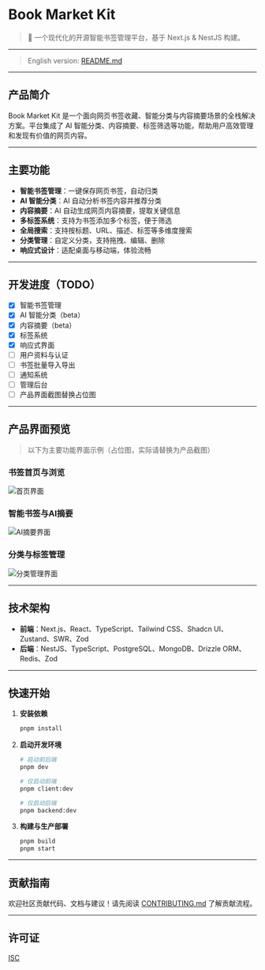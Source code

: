 # Book Market Kit

> 🚀 一个现代化的开源智能书签管理平台，基于 Next.js & NestJS 构建。

---

> English version: [README.md](./README.md)

---

## 产品简介

Book Market Kit 是一个面向网页书签收藏、智能分类与内容摘要场景的全栈解决方案。平台集成了 AI 智能分类、内容摘要、标签筛选等功能，帮助用户高效管理和发现有价值的网页内容。

---

## 主要功能

- **智能书签管理**：一键保存网页书签，自动归类
- **AI 智能分类**：AI 自动分析书签内容并推荐分类
- **内容摘要**：AI 自动生成网页内容摘要，提取关键信息
- **多标签系统**：支持为书签添加多个标签，便于筛选
- **全局搜索**：支持按标题、URL、描述、标签等多维度搜索
- **分类管理**：自定义分类，支持拖拽、编辑、删除
- **响应式设计**：适配桌面与移动端，体验流畅

---

## 开发进度（TODO）

- [x] 智能书签管理
- [x] AI 智能分类（beta）
- [x] 内容摘要（beta）
- [x] 标签系统
- [x] 响应式界面
- [ ] 用户资料与认证
- [ ] 书签批量导入导出
- [ ] 通知系统
- [ ] 管理后台
- [ ] 产品界面截图替换占位图

---

## 产品界面预览

> 以下为主要功能界面示例（占位图，实际请替换为产品截图）

### 书签首页与浏览

![首页界面](https://via.placeholder.com/900x500?text=首页界面占位图)

### 智能书签与AI摘要

![AI摘要界面](https://via.placeholder.com/900x500?text=AI摘要界面占位图)

### 分类与标签管理

![分类管理界面](https://via.placeholder.com/900x500?text=分类管理界面占位图)

---

## 技术架构

- **前端**：Next.js、React、TypeScript、Tailwind CSS、Shadcn UI、Zustand、SWR、Zod
- **后端**：NestJS、TypeScript、PostgreSQL、MongoDB、Drizzle ORM、Redis、Zod

---

## 快速开始

1. **安装依赖**
   ```bash
   pnpm install
   ```

2. **启动开发环境**
   ```bash
   # 启动前后端
   pnpm dev

   # 仅启动前端
   pnpm client:dev

   # 仅启动后端
   pnpm backend:dev
   ```

3. **构建与生产部署**
   ```bash
   pnpm build
   pnpm start
   ```

---

## 贡献指南

欢迎社区贡献代码、文档与建议！请先阅读 [CONTRIBUTING.md](CONTRIBUTING.md) 了解贡献流程。

---

## 许可证

[ISC](./LICENSE) 